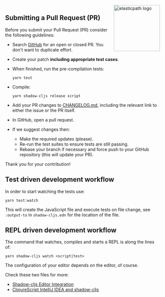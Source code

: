 <img src="https://www.elasticpath.com/sites/all/themes/bootstrap/images/elastlic-path-logo-RGB.svg" alt="elasticpath logo" title="elasticpath" align="right" width="150"/>

## Submitting a Pull Request (PR)

Before you submit your Pull Request (PR) consider the following guidelines:

* Search [GitHub](https://github.com/elasticpath/terraform-env-vars/pulls) for
  an open or closed PR. You don't want to duplicate effort.

* Create your patch **including appropriate test cases**.

* When finished, run the pre-compilation tests:

  ```shell
  yarn test
  ```

* Compile:

  ```shell
  yarn shadow-cljs release script
  ```

* Add your PR changes to [CHANGELOG.md](./CHANGELOG.md), including the relevant
  link to either the issue or the PR itself.

* In GitHub, open a pull request.

* If we suggest changes then:
  * Make the required updates (please).
  * Re-run the test suites to ensure tests are still passing.
  * Rebase your branch if necessary and force push to your GitHub repository (this will update your PR).

Thank you for your contribution!

## Test driven development workflow

In order to start watching the tests use:

```shell
yarn test:watch
```

This will create the JavaScript file and execute tests on file change, see
`:output-to` in `shadow-cljs.edn` for the location of the file.


## REPL driven development workflow

The command that watches, compiles and starts a REPL is along the lines of:

```
yarn shadow-cljs watch <script|test>
```

The configuration of your editor depends on the editor, of course.

Check these two files for more:

 * [Shadow-cljs Editor Integration](https://shadow-cljs.github.io/docs/UsersGuide.html#_editor_integration)
 * [ClojureScript IntelliJ IDEA and shadow-cljs](https://andrearichiardi.com/blog/posts/clojurescript-cursive-shadow-setup.html)
 
 
